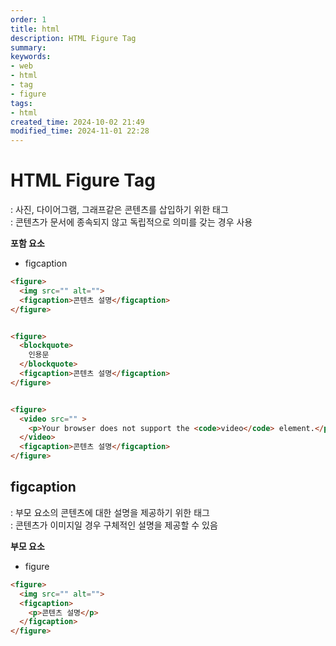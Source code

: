 ```yaml
---
order: 1
title: html
description: HTML Figure Tag
summary:
keywords:
- web
- html
- tag
- figure
tags:
- html
created_time: 2024-10-02 21:49
modified_time: 2024-11-01 22:28
---
```


# HTML Figure Tag
: 사진, 다이어그램, 그래프같은 콘텐츠를 삽입하기 위한 태그  
: 콘텐츠가 문서에 종속되지 않고 독립적으로 의미를 갖는 경우 사용  

**포함 요소**   
- figcaption


```html
<figure>
  <img src="" alt="">
  <figcaption>콘텐츠 설명</figcaption>
</figure>


<figure>
  <blockquote>
    인용문
  </blockquote>
  <figcaption>콘텐츠 설명</figcaption>
</figure>


<figure>
  <video src="" >
    <p>Your browser does not support the <code>video</code> element.</p>
  </video>
  <figcaption>콘텐츠 설명</figcaption>
</figure>
```



## figcaption
: 부모 요소의 콘텐츠에 대한 설명을 제공하기 위한 태그  
: 콘텐츠가 이미지일 경우 구체적인 설명을 제공할 수 있음  

**부모 요소**
- figure


```html
<figure>
  <img src="" alt="">
  <figcaption>
    <p>콘텐츠 설명</p>
  </figcaption>
</figure>
```